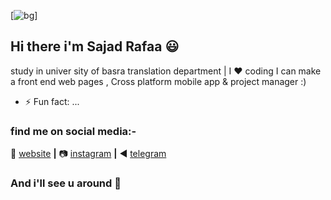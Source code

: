 [![bg][banner]]
## Hi there i'm Sajad Rafaa :smiley:


study in univer sity of basra translation department | I :heart: coding  I can make a front end web pages , Cross platform mobile app & project manager :)

- ⚡ Fun fact: ...
### find me on social media:-
🏡 [website][website] **|** 
📷 [instagram][instagram] **|** 
◀️ [telegram][telegram]

[banner]: https://raw.githubusercontent.com/bradgarropy/bradgarropy/master/banner.png
[website]: https://sajad.netlify.com
[instagram]: https://instagram.com/sjk.69
[telegram]: https://t.me/zrh2002

### And i'll see u around 👋
